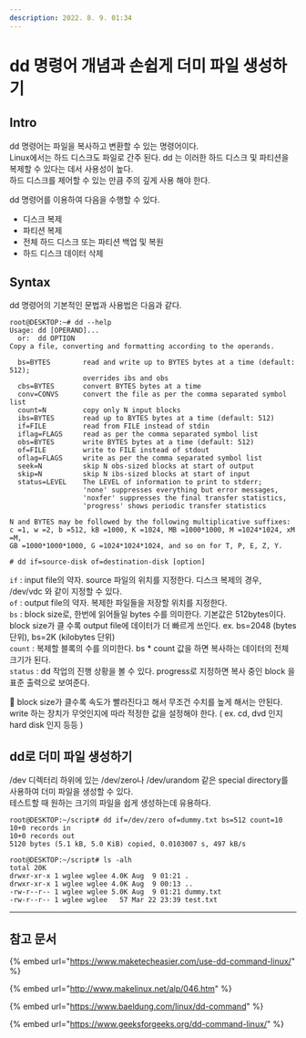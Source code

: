 ```yaml
---
description: 2022. 8. 9. 01:34
---
```


# dd 명령어 개념과 손쉽게 더미 파일 생성하기

## Intro

dd 명령어는 파일을 복사하고 변환할 수 있는 명령어이다.\
Linux에서는 하드 디스크도 파일로 간주 된다. dd 는 이러한 하드 디스크 및 파티션을 복제할 수 있다는 데서 사용성이 높다. \
하드 디스크를 제어할 수 있는 만큼 주의 깊게 사용 해야 한다.

dd 명령어를 이용하여 다음을 수행할 수 있다.

* 디스크 복제
* 파티션 복제
* 전체 하드 디스크 또는 파티션 백업 및 복원
* 하드 디스크 데이터 삭제



## Syntax

dd 명령어의 기본적인 문법과 사용법은 다음과 같다.

```shell-session
root@DESKTOP:~# dd --help
Usage: dd [OPERAND]...
  or:  dd OPTION
Copy a file, converting and formatting according to the operands.

  bs=BYTES        read and write up to BYTES bytes at a time (default: 512);
                  overrides ibs and obs
  cbs=BYTES       convert BYTES bytes at a time
  conv=CONVS      convert the file as per the comma separated symbol list
  count=N         copy only N input blocks
  ibs=BYTES       read up to BYTES bytes at a time (default: 512)
  if=FILE         read from FILE instead of stdin
  iflag=FLAGS     read as per the comma separated symbol list
  obs=BYTES       write BYTES bytes at a time (default: 512)
  of=FILE         write to FILE instead of stdout
  oflag=FLAGS     write as per the comma separated symbol list
  seek=N          skip N obs-sized blocks at start of output
  skip=N          skip N ibs-sized blocks at start of input
  status=LEVEL    The LEVEL of information to print to stderr;
                  'none' suppresses everything but error messages,
                  'noxfer' suppresses the final transfer statistics,
                  'progress' shows periodic transfer statistics

N and BYTES may be followed by the following multiplicative suffixes:
c =1, w =2, b =512, kB =1000, K =1024, MB =1000*1000, M =1024*1024, xM =M,
GB =1000*1000*1000, G =1024*1024*1024, and so on for T, P, E, Z, Y.
```

```shell-session
# dd if=source-disk of=destination-disk [option]
```

`if` : input file의 약자. source 파일의 위치를 지정한다. 디스크 복제의 경우, /dev/vdc 와 같이 지정할 수 있다.\
`of` : output file의 약자. 복제한 파일들을 저장할 위치를 지정한다.\
`bs` : block size로, 한번에 읽어들일 bytes 수를 의미한다. 기본값은 512bytes이다. block size가 클 수록 output file에 데이터가 더 빠르게 쓰인다. ex. bs=2048 (bytes 단위), bs=2K (kilobytes 단위)\
`count` : 복제할 블록의 수를 의미한다. bs \* count 값을 하면 복사하는 데이터의 전체 크기가 된다.\
`status` : dd 작업의 진행 상황을 볼 수 있다. progress로 지정하면 복사 중인 block 을 표준 출력으로 보여준다.



🛑 block size가 클수록 속도가 빨라진다고 해서 무조건 수치를 높게 해서는 안된다. write 하는 장치가 무엇인지에 따라 적정한 값을 설정해야 한다. ( ex. cd, dvd 인지 hard disk 인지 등등 )



## dd로 더미 파일 생성하기

/dev 디렉터리 하위에 있는 /dev/zero나 /dev/urandom 같은 special directory를 사용하여 더미 파일을 생성할 수 있다.\
테스트할 때 원하는 크기의 파일을 쉽게 생성하는데 유용하다.

```shell-session
root@DESKTOP:~/script# dd if=/dev/zero of=dummy.txt bs=512 count=10
10+0 records in
10+0 records out
5120 bytes (5.1 kB, 5.0 KiB) copied, 0.0103007 s, 497 kB/s

root@DESKTOP:~/script# ls -alh
total 20K
drwxr-xr-x 1 wglee wglee 4.0K Aug  9 01:21 .
drwxr-xr-x 1 wglee wglee 4.0K Aug  9 00:13 ..
-rw-r--r-- 1 wglee wglee 5.0K Aug  9 01:21 dummy.txt
-rw-r--r-- 1 wglee wglee   57 Mar 22 23:39 test.txt
```

****

## **참고 문서**

{% embed url="https://www.maketecheasier.com/use-dd-command-linux/" %}

{% embed url="http://www.makelinux.net/alp/046.htm" %}

{% embed url="https://www.baeldung.com/linux/dd-command" %}

{% embed url="https://www.geeksforgeeks.org/dd-command-linux/" %}

